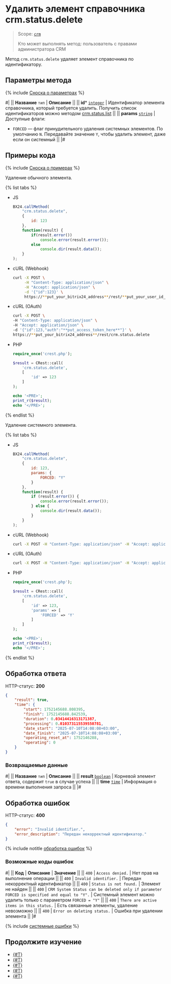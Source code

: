# Удалить элемент справочника crm.status.delete

> Scope: [`crm`](../../scopes/permissions.md)
>
> Кто может выполнять метод: пользователь с правами администратора CRM

Метод `crm.status.delete` удаляет элемент справочника по идентификатору.

## Параметры метода

{% include [Сноска о параметрах](../../../_includes/required.md) %}

#|
|| **Название**
`тип` | **Описание** ||
|| **id*** 
[`integer`](../../data-types.md) | Идентификатор элемента справочника, который требуется удалить. Получить список идентификаторов можно методом [crm.status.list](./crm-status-list.md) ||
|| **params**
[`string`](../../data-types.md) | Доступные флаги:

- `FORCED` — флаг принудительного удаления системных элементов. По умолчанию `N`.
Передавайте значение `Y`, чтобы удалить элемент, даже если он системный ||
|#

## Примеры кода

{% include [Сноска о примерах](../../../_includes/examples.md) %}

Удаление обычного элемента.

{% list tabs %}

- JS

    ```js
    BX24.callMethod(
        "crm.status.delete",
        {
            id: 123
        },
        function(result) {
            if(result.error())
                console.error(result.error());
            else
                console.dir(result.data());
        }
    );
    ```

- cURL (Webhook)

    ```bash
    curl -X POST \
         -H "Content-Type: application/json" \
         -H "Accept: application/json" \
         -d '{"id":123}' \
         https://**put_your_bitrix24_address**/rest/**put_your_user_id_here**/**put_your_webbhook_here**/crm.status.delete
    ```

- cURL (OAuth)

    ```bash
    curl -X POST \
    -H "Content-Type: application/json" \
    -H "Accept: application/json" \
    -d '{"id":123,"auth":"**put_access_token_here**"}' \
    https://**put_your_bitrix24_address**/rest/crm.status.delete
    ```

- PHP

    ```php
    require_once('crest.php');

    $result = CRest::call(
        'crm.status.delete',
        [
            'id' => 123
        ]
    );

    echo '<PRE>';
    print_r($result);
    echo '</PRE>';
    ```

{% endlist %}

Удаление системного элемента.

{% list tabs %}

- JS

    ```js
    BX24.callMethod(
        "crm.status.delete",
        {
            id: 123,
            params: {
                FORCED: "Y"
            }
        },
        function(result) {
            if (result.error()) {
                console.error(result.error());
            } else {
                console.dir(result.data());
            }
        }
    );
    ```

- cURL (Webhook)

    ```bash
    curl -X POST -H "Content-Type: application/json" -H "Accept: application/json" -d '{"id":123,"params":{"FORCED":"Y"}}' https://**put_your_bitrix24_address**/rest/**put_your_user_id_here**/**put_your_webbhook_here**/crm.status.delete
    ```

- cURL (OAuth)

    ```bash
    curl -X POST -H "Content-Type: application/json" -H "Accept: application/json" -d '{"id":123,"params":{"FORCED":"Y"},"auth":"**put_access_token_here**"}' https://**put_your_bitrix24_address**/rest/crm.status.delete
    ```

- PHP

    ```php
    require_once('crest.php');

    $result = CRest::call(
        'crm.status.delete',
        [
            'id' => 123,
            'params' => [
                'FORCED' => 'Y'
            ]
        ]
    );

    echo '<PRE>';
    print_r($result);
    echo '</PRE>';
    ```

{% endlist %}

## Обработка ответа

HTTP-статус: **200**

```json
{
    "result": true,
    "time": {
        "start": 1752145688.808395,
        "finish": 1752145688.842539,
        "duration": 0.03414416313171387,
        "processing": 0.010373115539550781,
        "date_start": "2025-07-10T14:08:08+03:00",
        "date_finish": "2025-07-10T14:08:08+03:00",
        "operating_reset_at": 1752146288,
        "operating": 0
    }
}
```

### Возвращаемые данные

#|
|| **Название**
`тип` | **Описание** ||
|| **result** 
[`boolean`](../../data-types.md) | Корневой элемент ответа, содержит `true` в случае успеха ||
|| **time** 
[`time`](../../data-types.md#time) | Информация о времени выполнения запроса ||
|#

## Обработка ошибок

HTTP-статус: **400**

```json
{
    "error": "Invalid identifier.",
    "error_description": "Передан некорректный идентификатор."
}
```

{% include notitle [обработка ошибок](../../../_includes/error-info.md) %}

### Возможные коды ошибок

#|
|| **Код** | **Описание** | **Значение** ||
|| `400`     | `Access denied.` | Нет прав на выполнение операции ||
|| `400`     | `Invalid identifier.` | Передан некорректный идентификатор ||
|| `400`     | `Status is not found.` | Элемент не найден ||
|| `400`     | `CRM System Status can be deleted only if parameter FORCED is specified and equal to "Y".` | Системный элемент можно удалить только с параметром `FORCED = "Y"` ||
|| `400`     | `There are active items in this status.` | Есть связанные элементы, удаление невозможно ||
|| `400`     | `Error on deleting status.` | Ошибка при удалении элемента ||
|#

{% include [системные ошибки](../../../_includes/system-errors.md) %}

## Продолжите изучение

- [{#T}](./crm-status-fields.md)
- [{#T}](./crm-status-list.md)
- [{#T}](./crm-status-get.md)
- [{#T}](./crm-status-add.md)
- [{#T}](./crm-status-update.md) 